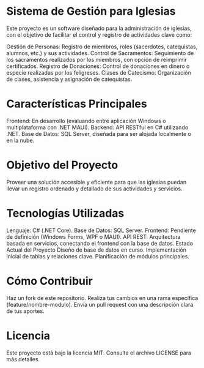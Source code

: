 # Sistema de Gestión para Iglesias

Este proyecto es un software diseñado para la administración de iglesias, con el objetivo de facilitar el control y registro de actividades clave como:

Gestión de Personas: Registro de miembros, roles (sacerdotes, catequistas, alumnos, etc.) y sus actividades.
Control de Sacramentos: Seguimiento de los sacramentos realizados por los miembros, con opción de reimprimir certificados.
Registro de Donaciones: Control de donaciones en dinero o especie realizadas por los feligreses.
Clases de Catecismo: Organización de clases, asistencia y asignación de catequistas.

# Características Principales
Frontend: En desarrollo (evaluando entre aplicación Windows o multiplataforma con .NET MAUI).
Backend: API RESTful en C# utilizando .NET.
Base de Datos: SQL Server, diseñada para ser alojada localmente o en la nube.

# Objetivo del Proyecto
Proveer una solución accesible y eficiente para que las iglesias puedan llevar un registro ordenado y detallado de sus actividades y servicios.

# Tecnologías Utilizadas
Lenguaje: C# (.NET Core).
Base de Datos: SQL Server.
Frontend: Pendiente de definición (Windows Forms, WPF o MAUI).
API REST: Arquitectura basada en servicios, conectando el frontend con la base de datos.
Estado Actual del Proyecto
Diseño de base de datos en curso.
Implementación inicial de tablas y relaciones clave.
Planificación de módulos principales.

# Cómo Contribuir
Haz un fork de este repositorio.
Realiza tus cambios en una rama específica (feature/nombre-modulo).
Envía un pull request con una descripción clara de tus aportes.

# Licencia
Este proyecto está bajo la licencia MIT. Consulta el archivo LICENSE para más detalles.
